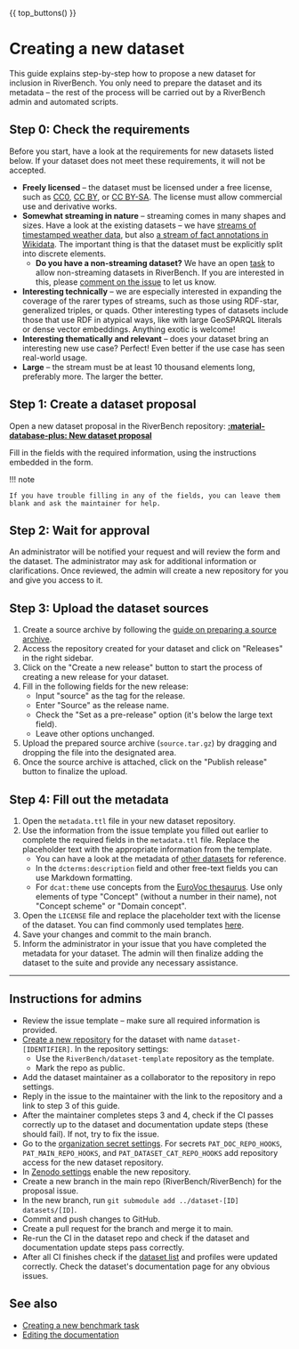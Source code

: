 {{ top_buttons() }}

# Creating a new dataset

This guide explains step-by-step how to propose a new dataset for inclusion in RiverBench. You only need to prepare the dataset and its metadata – the rest of the process will be carried out by a RiverBench admin and automated scripts.

## Step 0: Check the requirements

Before you start, have a look at the requirements for new datasets listed below. If your dataset does not meet these requirements, it will not be accepted.

- **Freely licensed** – the dataset must be licensed under a free license, such as [CC0](https://creativecommons.org/publicdomain/zero/1.0/), [CC BY](https://creativecommons.org/licenses/by/4.0/), or [CC BY-SA](https://creativecommons.org/licenses/by-sa/4.0/). The license must allow commercial use and derivative works.
- **Somewhat streaming in nature** – streaming comes in many shapes and sizes. Have a look at the existing datasets – we have [streams of timestamped weather data](../datasets/assist-iot-weather/index.md), but also [a stream of fact annotations in Wikidata](../datasets/yago-annotated-facts/index.md). The important thing is that the dataset must be explicitly split into discrete elements.
    - **Do you have a non-streaming dataset?** We have an open [task](https://github.com/RiverBench/RiverBench/issues/129) to allow non-streaming datasets in RiverBench. If you are interested in this, please [comment on the issue](https://github.com/RiverBench/RiverBench/issues/129) to let us know.
- **Interesting technically** – we are especially interested in expanding the coverage of the rarer types of streams, such as those using RDF-star, generalized triples, or quads. Other interesting types of datasets include those that use RDF in atypical ways, like with large GeoSPARQL literals or dense vector embeddings. Anything exotic is welcome!
- **Interesting thematically and relevant** – does your dataset bring an interesting new use case? Perfect! Even better if the use case has seen real-world usage.
- **Large** – the stream must be at least 10 thousand elements long, preferably more. The larger the better.

## Step 1: Create a dataset proposal

Open a new dataset proposal in the RiverBench repository: <a href="https://github.com/RiverBench/RiverBench/issues/new?assignees=Ostrzyciel&labels=new+dataset&projects=&template=dataset-proposal.yml&title=Dataset+proposal%3A+%5BIDENTIFIER+HERE%5D" target="_blank" class="md-button md-button--primary rb-small-button" markdown>**:material-database-plus: New dataset proposal**</a>

Fill in the fields with the required information, using the instructions embedded in the form.

!!! note

    If you have trouble filling in any of the fields, you can leave them blank and ask the maintainer for help.

## Step 2: Wait for approval

An administrator will be notified your request and will review the form and the dataset. The administrator may ask for additional information or clarifications. Once reviewed, the admin will create a new repository for you and give you access to it.

## Step 3: Upload the dataset sources

1. Create a source archive by following the [guide on preparing a source archive](dataset-source-format.md).
2. Access the repository created for your dataset and click on "Releases" in the right sidebar.
3. Click on the "Create a new release" button to start the process of creating a new release for your dataset.
4. Fill in the following fields for the new release:
    - Input "source" as the tag for the release.
    - Enter "Source" as the release name.
    - Check the "Set as a pre-release" option (it's below the large text field).
    - Leave other options unchanged.
5. Upload the prepared source archive (`source.tar.gz`) by dragging and dropping the file into the designated area.
6. Once the source archive is attached, click on the "Publish release" button to finalize the upload.

## Step 4: Fill out the metadata

1. Open the `metadata.ttl` file in your new dataset repository.
2. Use the information from the issue template you filled out earlier to complete the required fields in the `metadata.ttl` file. Replace the placeholder text with the appropriate information from the template.
    - You can have a look at the metadata of [other datasets](../datasets/index.md) for reference.
    - In the `dcterms:description` field and other free-text fields you can use Markdown formatting.
    - For `dcat:theme` use concepts from the [EuroVoc thesaurus](https://op.europa.eu/en/web/eu-vocabularies/concept-scheme/-/resource?uri=http://eurovoc.europa.eu/100141). Use only elements of type "Concept" (without a number in their name), not "Concept scheme" or "Domain concept".
3. Open the `LICENSE` file and replace the placeholder text with the license of the dataset. You can find commonly used templates [here](https://github.com/licenses/license-templates/tree/master/templates).
4. Save your changes and commit to the main branch.
5. Inform the administrator in your issue that you have completed the metadata for your dataset. The admin will then finalize adding the dataset to the suite and provide any necessary assistance.

----

## Instructions for admins

- Review the issue template – make sure all required information is provided.
- [Create a new repository](https://github.com/organizations/RiverBench/repositories/new) for the dataset with name `dataset-[IDENTIFIER]`. In the repository settings:
  - Use the `RiverBench/dataset-template` repository as the template.
  - Mark the repo as public.
- Add the dataset maintainer as a collaborator to the repository in repo settings.
- Reply in the issue to the maintainer with the link to the repository and a link to step 3 of this guide.
- After the maintainer completes steps 3 and 4, check if the CI passes correctly up to the dataset and documentation update steps (these should fail). If not, try to fix the issue.
- Go to the [organization secret settings](https://github.com/organizations/RiverBench/settings/secrets/actions). For secrets `PAT_DOC_REPO_HOOKS`, `PAT_MAIN_REPO_HOOKS`, and `PAT_DATASET_CAT_REPO_HOOKS` add repository access for the new dataset repository.
- In [Zenodo settings](https://zenodo.org/account/settings/github/) enable the new repository.
- Create a new branch in the main repo (RiverBench/RiverBench) for the proposal issue.
- In the new branch, run `git submodule add ../dataset-[ID] datasets/[ID]`.
- Commit and push changes to GitHub.
- Create a pull request for the branch and merge it to main.
- Re-run the CI in the dataset repo and check if the dataset and documentation update steps pass correctly.
- After all CI finishes check if the [dataset list](../datasets/index.md) and profiles were updated correctly. Check the dataset's documentation page for any obvious issues.

## See also

- [Creating a new benchmark task](creating-new-task.md)
- [Editing the documentation](editing-docs.md)
